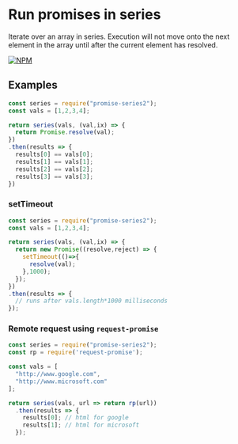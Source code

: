 # Run promises in series

Iterate over an array in series. Execution will not move onto the next element in the array until after the current element has resolved.

[![NPM](https://nodei.co/npm/promise-series2.png?downloads=true&downloadRank=true&stars=true)](https://nodei.co/npm/promise-series2/)

## Examples

````javascript
const series = require("promise-series2");
const vals = [1,2,3,4];

return series(vals, (val,ix) => {
  return Promise.resolve(val);
})
.then(results => {
  results[0] == vals[0];
  results[1] == vals[1];
  results[2] == vals[2];
  results[3] == vals[3];
})

````

### setTimeout
````javascript
const series = require("promise-series2");
const vals = [1,2,3,4];

return series(vals, (val,ix) => {
  return new Promise((resolve,reject) => {
    setTimeout(()=>{
      resolve(val);
    },1000);
  });
})
.then(results => {
  // runs after vals.length*1000 milliseconds
});

````

### Remote request using `request-promise`
````javascript
const series = require("promise-series2");
const rp = require('request-promise');

const vals = [
  "http://www.google.com",
  "http://www.microsoft.com"
];

return series(vals, url => return rp(url))
  .then(results => {
    results[0]; // html for google
    results[1]; // html for microsoft
  });

````
